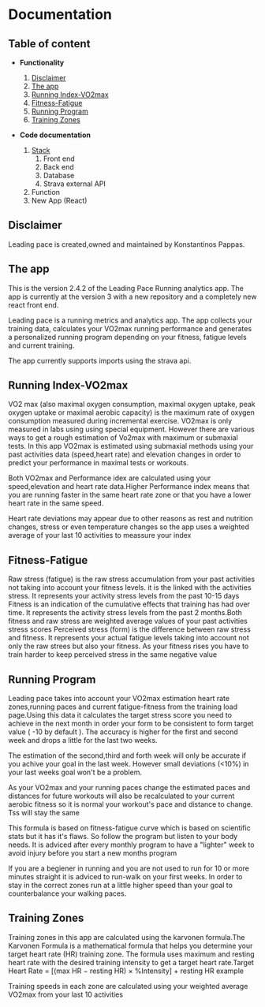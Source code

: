# Documentation

## Table of content

* **Functionality**
    1. [Disclaimer](Disclaimer)
    1. [The app](Theapp)
    1. [Running Index-VO2max](RunningIndex-VO2max)
    1. [Fitness-Fatigue](Fitness-Fatigue)
    1. [Running Program](RunningProgram)
    1. [Training Zones](TrainingZones)



     
* **Code documentation**
    1. [Stack](Stack)
        1. Front end
        1. Back end
        1. Database
        1. Strava external API
    1. Function
    1. New App (React)

## Disclaimer

Leading pace is created,owned and maintained by Konstantinos Pappas. 

## The app 

This is the version 2.4.2 of the Leading Pace Running analytics app. The app is currently at the version 3 with a new repository and a completely new react front end.

Leading pace is a running metrics and analytics app. The app collects your training data, calculates your VO2max running performance and generates a personalized running program depending on your fitness, fatigue levels and current training.

The app currently supports imports using the strava api.

## Running Index-VO2max

VO2 max (also maximal oxygen consumption, maximal oxygen uptake, peak oxygen uptake or maximal aerobic capacity) is the maximum rate of oxygen consumption measured during incremental exercise. VO2max is only measured in labs using using special equipment. However there are various ways to get a rough estimation of Vo2max with maximum or submaxial tests. In this app VO2max is estimated using submaxial methods using your past activities data (speed,heart rate) and elevation changes in order to predict your performance in maximal tests or workouts.

Both VO2max and Performance idex are calculated using your speed,elevation and heart rate data.Higher Performance index means that you are running faster in the same heart rate zone or that you have a lower heart rate in the same speed.

Heart rate deviations may appear due to other reasons as rest and nutrition changes, stress or even temperature changes so the app uses a weighted average of your last 10 activities to meassure your index

## Fitness-Fatigue

Raw stress (fatigue) is the raw stress accumulation from your past activities not taking into account your fitness levels. it is the linked with the activities stress. It represents your activity stress levels from the past 10-15 days
Fitness is an indication of the cumulative effects that training has had over time. It represents the activity stress levels from the past 2 months.Both fitness and raw stress are weighted average values of your past activities stress scores
Perceived stress (form) is the difference between raw stress and fitness. It represents your actual fatigue levels taking into account not only the raw strees but also your fitness. As your fitness rises you have to train harder to keep perceived stress in the same negative value

## Running Program

Leading pace takes into account your VO2max estimation heart rate zones,running paces and current fatigue-fitness from the training load page.Using this data it calculates the target stress score you need to achieve in the next month in order your form to be consistent to form target value ( -10 by default ). The accuracy is higher for the first and second week and drops a little for the last two weeks. 

The estimation of the second,third and forth week will only be accurate if you achive your goal in the last week. However small deviations (<10%) in your last weeks goal won't be a problem.

As your VO2max and your running paces change the estimated paces and distances for future workouts will also be recalculated to your current aerobic fitness so it is normal your workout's pace and distance to change. Tss will stay the same

This formula is based on fitness-fatigue curve which is based on scientific stats but it has it's flaws. So follow the program but listen to your body needs. It is adviced after every monthly program to have a "lighter" week to avoid injury before you start a new months program

If you are a begiener in running and you are not used to run for 10 or more minutes straight it is adviced to run-walk on your first weeks. In order to stay in the correct zones run at a little higher speed than your goal to counterbalance your walking paces.


## Training Zones

Training zones in this app are calculated using the karvonen formula.The Karvonen Formula is a mathematical formula that helps you determine your target heart rate (HR) training zone. The formula uses maximum and resting heart rate with the desired training intensity to get a target heart rate.Target Heart Rate = [(max HR − resting HR) × %Intensity] + resting HR example

Training speeds in each zone are calculated using your weighted average VO2max from your last 10 activities


